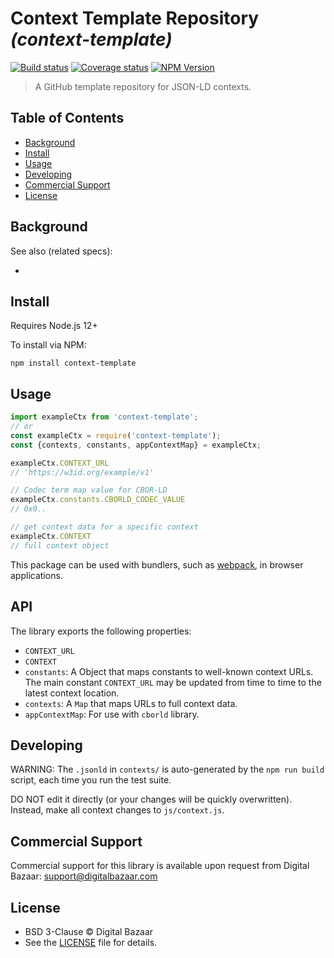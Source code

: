 # Context Template Repository _(context-template)_

[![Build status](https://img.shields.io/github/workflow/status/digitalbazaar/context-template/Node.js%20CI)](https://github.com/digitalbazaar/context-template/actions?query=workflow%3A%22Node.js+CI%22)
[![Coverage status](https://img.shields.io/codecov/c/github/digitalbazaar/context-template)](https://codecov.io/gh/digitalbazaar/context-template)
[![NPM Version](https://img.shields.io/npm/v/context-template.svg)](https://npm.im/context-template)

> A GitHub template repository for JSON-LD contexts.

## Table of Contents

- [Background](#background)
- [Install](#install)
- [Usage](#usage)
- [Developing](#developing)
- [Commercial Support](#commercial-support)
- [License](#license)

## Background

See also (related specs):

*

## Install

Requires Node.js 12+

To install via NPM:

```
npm install context-template
```

## Usage

```js
import exampleCtx from 'context-template';
// or
const exampleCtx = require('context-template');
const {contexts, constants, appContextMap} = exampleCtx;

exampleCtx.CONTEXT_URL
// 'https://w3id.org/example/v1'

// Codec term map value for CBOR-LD
exampleCtx.constants.CBORLD_CODEC_VALUE
// 0x0..

// get context data for a specific context
exampleCtx.CONTEXT
// full context object
```

This package can be used with bundlers, such as [webpack][], in browser
applications.

## API

The library exports the following properties:
- `CONTEXT_URL`
- `CONTEXT`
- `constants`: A Object that maps constants to well-known context URLs. The
  main constant `CONTEXT_URL` may be updated from time to time to the
  latest context location.
- `contexts`: A `Map` that maps URLs to full context data.
- `appContextMap`: For use with `cborld` library.

## Developing

WARNING: The `.jsonld` in `contexts/` is auto-generated by the `npm run build` script,
each time you run the test suite. 

DO NOT edit it directly (or your changes will be quickly overwritten).
Instead, make all context changes to `js/context.js`.

## Commercial Support

Commercial support for this library is available upon request from
Digital Bazaar: support@digitalbazaar.com

## License

- BSD 3-Clause © Digital Bazaar
- See the [LICENSE](./LICENSE) file for details.

[webpack]: https://webpack.js.org/
